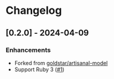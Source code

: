 # Changelog

## [0.2.0] - 2024-04-09

### Enhancements
- Forked from [goldstar/artisanal-model](https://github.com/goldstar/artisanal-model)
- Support Ruby 3 ([#1](https://github.com/stellarlive/artisanal-model/pull/1))
